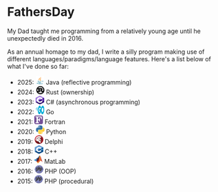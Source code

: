 # FathersDay

My Dad taught me programming from a relatively young age until he unexpectedly died in 2016.

As an annual homage to my dad, I write a silly program making use of different languages/paradigms/language features. Here's a list below of what I've done so far:

- 2025: <img src=".logos/Java.svg" width="20px" height="20px"> Java (reflective programming)
- 2024: <img src=".logos/Rust.svg" width="20px" height="20px"> Rust (ownership)
- 2023: <img src=".logos/CSharp.svg" width="20px" height="20px"> C# (asynchronous programming)
- 2022: <img src=".logos/Go.svg" width="20px" height="20px"> Go
- 2021: <img src=".logos/Fortran.png" width="20px" height="20px"> Fortran
- 2020: <img src=".logos/Python.svg" width="20px" height="20px"> Python
- 2019: <img src=".logos/Delphi.png" width="20px" height="20px"> Delphi
- 2018: <img src=".logos/CPlusPlus.svg" width="20px" height="20px"> C++
- 2017: <img src=".logos/MatLab.svg" width="20px" height="20px"> MatLab
- 2016: <img src=".logos/PHP.svg" width="20px" height="20px"> PHP (OOP)
- 2015: <img src=".logos/PHP.svg" width="20px" height="20px"> PHP (procedural)
